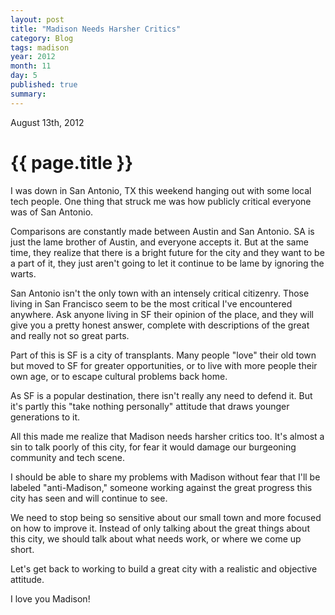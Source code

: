 ```yaml
---
layout: post
title: "Madison Needs Harsher Critics"
category: Blog
tags: madison
year: 2012
month: 11
day: 5
published: true
summary: 
---
```


<p class="meta">August 13th, 2012</p>

# {{ page.title }} #

I was down in San Antonio, TX this weekend hanging out with some local tech people. One thing that struck me was how publicly critical everyone was of San Antonio.

Comparisons are constantly made between Austin and San Antonio. SA is just the lame brother of Austin, and everyone accepts it. But at the same time, they realize that there is a bright future for the city and they want to be a part of it, they just aren't going to let it continue to be lame by ignoring the warts.

San Antonio isn't the only town with an intensely critical citizenry. Those living in San Francisco seem to be the most critical I've encountered anywhere. Ask anyone living in SF their opinion of the place, and they will give you a pretty honest answer, complete with descriptions of the great and really not so great parts.

Part of this is SF is a city of transplants. Many people "love" their old town but moved to SF for greater opportunities, or to live with more people their own age, or to escape cultural problems back home. 

As SF is a popular destination, there isn't really any need to defend it. But it's partly this "take nothing personally" attitude that draws younger generations to it.

All this made me realize that Madison needs harsher critics too. It's almost a sin to talk poorly of this city, for fear it would damage our burgeoning community and tech scene.

I should be able to share my problems with Madison without fear that I'll be labeled "anti-Madison," someone working against the great progress this city has seen and will continue to see.

We need to stop being so sensitive about our small town and more focused on how to improve it. Instead of only talking about the great things about this city, we should talk about what needs work, or where we come up short.

Let's get back to working to build a great city with a realistic and objective attitude.

I love you Madison!
